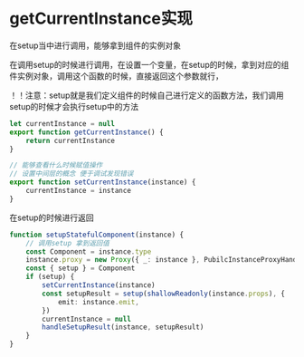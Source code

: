 # getCurrentInstance实现

在setup当中进行调用，能够拿到组件的实例对象

在调用setup的时候进行调用，在设置一个变量，在setup的时候，拿到对应的组件实例对象，调用这个函数的时候，直接返回这个参数就行，

！！注意：setup就是我们定义组件的时候自己进行定义的函数方法，我们调用setup的时候才会执行setup中的方法

```ts
let currentInstance = null
export function getCurrentInstance() {
    return currentInstance
}

// 能够查看什么时候赋值操作
// 设置中间层的概念 便于调试发现错误
export function setCurrentInstance(instance) {
    currentInstance = instance
}
```

在setup的时候进行返回

```ts
function setupStatefulComponent(instance) {
    // 调用setup 拿到返回值
    const Component = instance.type
    instance.proxy = new Proxy({ _: instance }, PubilcInstanceProxyHandlers)
    const { setup } = Component
    if (setup) {
        setCurrentInstance(instance)
        const setupResult = setup(shallowReadonly(instance.props), {
            emit: instance.emit,
        })
        currentInstance = null
        handleSetupResult(instance, setupResult)
    }
}

```

